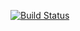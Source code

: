 [![Build Status](https://travis-ci.org/lllumineux/use-preparing-app.svg?branch=master)](https://travis-ci.org/lllumineux/use-preparing-app)
